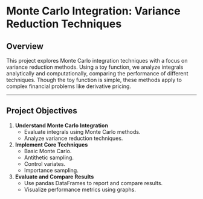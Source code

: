 # Monte Carlo Integration: Variance Reduction Techniques

## Overview

This project explores Monte Carlo integration techniques with a focus on variance reduction methods. Using a toy function, we analyze integrals analytically and computationally, comparing the performance of different techniques. Though the toy function is simple, these methods apply to complex financial problems like derivative pricing.

---

## Project Objectives

1. **Understand Monte Carlo Integration**
   - Evaluate integrals using Monte Carlo methods.
   - Analyze variance reduction techniques.
2. **Implement Core Techniques**
   - Basic Monte Carlo.
   - Antithetic sampling.
   - Control variates.
   - Importance sampling.
3. **Evaluate and Compare Results**
   - Use pandas DataFrames to report and compare results.
   - Visualize performance metrics using graphs.
